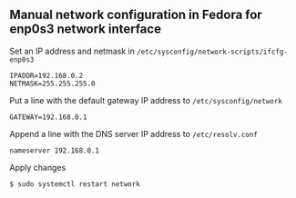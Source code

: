 
## Manual network configuration in Fedora for enp0s3 network interface  

Set an IP address and netmask in `/etc/sysconfig/network-scripts/ifcfg-enp0s3`

```text
IPADDR=192.168.0.2
NETMASK=255.255.255.0
```

Put a line with the default gateway IP address to `/etc/sysconfig/network`

```text
GATEWAY=192.168.0.1
```

Append a line with the DNS server IP address to `/etc/resolv.conf`

```text
nameserver 192.168.0.1
```

Apply changes

```bash
$ sudo systemctl restart network
```
